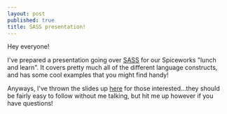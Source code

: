 ```yaml
---
layout: post
published: true
title: SASS presentation!
---
```


Hey everyone!

I've prepared a presentation going over [SASS](http://sass-lang.com/) for our Spiceworks "lunch and learn". It covers pretty much all of the different language constructs, and has some cool examples that you might find handy!

Anyways, I've thrown the slides up [here](/presentations/sass.pdf) for those interested...they should be fairly easy to follow without me talking, but hit me up however if you have questions!
